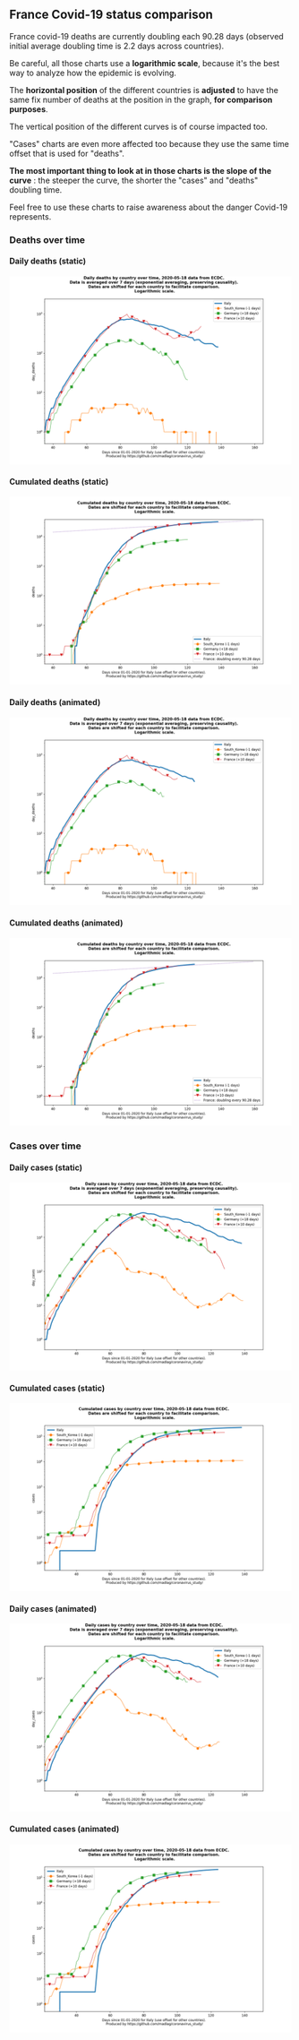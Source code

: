 ## France Covid-19 status comparison 

France covid-19 deaths are currently doubling each 90.28 days (observed initial average doubling time is 2.2 days across countries).



Be careful, all those charts use a **logarithmic scale**, because it's the best way to analyze how the epidemic is evolving.
 
The **horizontal position** of the different countries is **adjusted** to have the same fix number of deaths at the position in the graph, **for comparison purposes**.

The vertical position of the different curves is of course impacted too.

"Cases" charts are even more affected too because they use the same time offset that is used for "deaths".

**The most important thing to look at in those charts is the slope of the curve** : the steeper the curve, the shorter the "cases" and "deaths" doubling time.

Feel free to use these charts to raise awareness about the danger Covid-19 represents. 


 
### Deaths over time
 
#### Daily deaths (static)
![France covid-19 daily deaths static chart](https://raw.githubusercontent.com/madlag/coronavirus_study/master/notebooks/graphs/2020-05-18/countries/France/2020-05-18_France_day_deaths.png "France covid-19 day_deaths static chart")   
 
#### Cumulated deaths (static)
![France covid-19 cumulated deaths static chart](https://raw.githubusercontent.com/madlag/coronavirus_study/master/notebooks/graphs/2020-05-18/countries/France/2020-05-18_France_deaths.png "France covid-19 deaths static chart")   
 
#### Daily deaths (animated)
![France covid-19 daily deaths animated chart](https://raw.githubusercontent.com/madlag/coronavirus_study/master/notebooks/graphs/2020-05-18/countries/France/2020-05-18_France_day_deaths.gif "France covid-19 day_deaths animated chart")   
 
#### Cumulated deaths (animated)
![France covid-19 cumulated deaths animated chart](https://raw.githubusercontent.com/madlag/coronavirus_study/master/notebooks/graphs/2020-05-18/countries/France/2020-05-18_France_deaths.gif "France covid-19 deaths animated chart")   

 
### Cases over time
 
#### Daily cases (static)
![France covid-19 daily cases static chart](https://raw.githubusercontent.com/madlag/coronavirus_study/master/notebooks/graphs/2020-05-18/countries/France/2020-05-18_France_day_cases.png "France covid-19 day_cases static chart")   
 
#### Cumulated cases (static)
![France covid-19 cumulated cases static chart](https://raw.githubusercontent.com/madlag/coronavirus_study/master/notebooks/graphs/2020-05-18/countries/France/2020-05-18_France_cases.png "France covid-19 cases static chart")   
 
#### Daily cases (animated)
![France covid-19 daily cases animated chart](https://raw.githubusercontent.com/madlag/coronavirus_study/master/notebooks/graphs/2020-05-18/countries/France/2020-05-18_France_day_cases.gif "France covid-19 day_cases animated chart")   
 
#### Cumulated cases (animated)
![France covid-19 cumulated cases animated chart](https://raw.githubusercontent.com/madlag/coronavirus_study/master/notebooks/graphs/2020-05-18/countries/France/2020-05-18_France_cases.gif "France covid-19 cases animated chart")   

